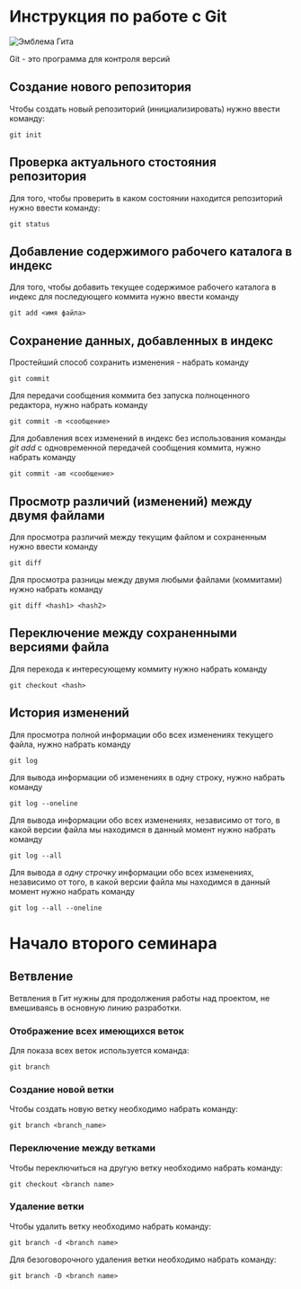 # Инструкция по работе с Git

![Эмблема Гита](image1.png)

Git - это программа для контроля версий

## Создание нового репозитория

Чтобы создать новый репозиторий (инициализировать) нужно ввести команду:

    git init

## Проверка актуального стостояния репозитория

Для того, чтобы проверить в каком состоянии находится репозиторий нужно ввести команду:

    git status
    
## Добавление содержимого рабочего каталога в индекс

Для того, чтобы добавить текущее содержимое рабочего каталога в индекс для последующего коммита нужно ввести команду

    git add <имя файла>

## Сохранение данных, добавленных в индекс
Простейший способ сохранить изменения - набрать команду

    git commit

Для передачи сообщения коммита без запуска полноценного редактора, нужно набрать команду

    git commit -m <сообщение>

Для добавления всех изменений в индекс без использования команды *git add* с одновременной передачей сообщения коммита, нужно набрать команду

    git commit -am <сообщение>

## Просмотр различий (изменений) между двумя файлами

Для просмотра различий между текущим файлом и сохраненным нужно ввести команду

    git diff

Для просмотра разницы между двумя любыми файлами (коммитами) нужно набрать команду

    git diff <hash1> <hash2>

## Переключение между сохраненными версиями файла

Для перехода к интересующему коммиту нужно набрать команду

    git checkout <hash>

## История изменений

Для просмотра полной информации обо всех изменениях текущего файла, нужно набрать команду

    git log

Для вывода информации об изменениях в одну строку, нужно набрать команду

    git log --oneline

Для вывода информации обо всех изменениях, независимо от того, в какой версии файла мы находимся в данный момент нужно набрать команду

    git log --all

Для вывода *в одну строчку* информации обо всех изменениях, независимо от того, в какой версии файла мы находимся в данный момент нужно набрать команду

    git log --all --oneline

# Начало второго семинара

## Ветвление

Ветвления в Гит нужны для продолжения работы над проектом, не вмешиваясь в основную линию разработки.

### Отображение всех имеющихся веток 
Для показа всех веток используется команда:
    
    git branch

### Создание новой ветки

Чтобы создать новую ветку необходимо набрать команду:

    git branch <branch_name>

### Переключение между ветками

Чтобы переключиться на другую ветку необходимо набрать команду:

    git checkout <branch name>

### Удаление ветки

Чтобы удалить ветку необходимо набрать команду:

    git branch -d <branch name>

Для безоговорочного удаления ветки необходимо набрать команду:

    git branch -D <branch name>
    
